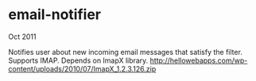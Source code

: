 email-notifier
==============
Oct 2011

Notifies user about new incoming email messages that satisfy the filter. Supports IMAP.
Depends on ImapX library.
http://hellowebapps.com/wp-content/uploads/2010/07/ImapX_1.2.3.126.zip
